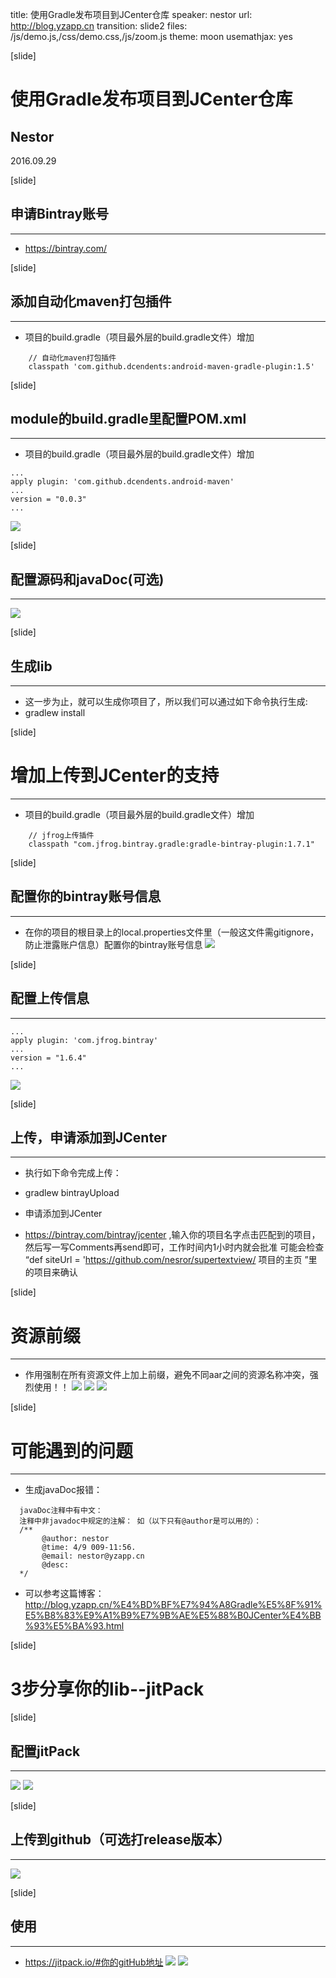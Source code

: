 title: 使用Gradle发布项目到JCenter仓库
speaker: nestor
url: http://blog.yzapp.cn
transition: slide2
files: /js/demo.js,/css/demo.css,/js/zoom.js
theme: moon
usemathjax: yes

[slide]
# 使用Gradle发布项目到JCenter仓库
## Nestor
2016.09.29

[slide]
## 申请Bintray账号
----
* https://bintray.com/


[slide]
## 添加自动化maven打包插件
----
* 项目的build.gradle（项目最外层的build.gradle文件）增加
````
    // 自动化maven打包插件
    classpath 'com.github.dcendents:android-maven-gradle-plugin:1.5'
````

[slide]

## module的build.gradle里配置POM.xml
----
* 项目的build.gradle（项目最外层的build.gradle文件）增加
````
...
apply plugin: 'com.github.dcendents.android-maven'
...
version = "0.0.3"
...
````
![](https://github.com/nesror/nodePPT/blob/master/img/img1.png?raw=true)

[slide]

## 配置源码和javaDoc(可选)
----
![](https://github.com/nesror/nodePPT/blob/master/img/img2.png?raw=true)

[slide]
## 生成lib
----
* 这一步为止，就可以生成你项目了，所以我们可以通过如下命令执行生成:
* gradlew install

[slide]
# 增加上传到JCenter的支持
----
* 项目的build.gradle（项目最外层的build.gradle文件）增加
````
    // jfrog上传插件
    classpath "com.jfrog.bintray.gradle:gradle-bintray-plugin:1.7.1"
````

[slide]
## 配置你的bintray账号信息
----
* 在你的项目的根目录上的local.properties文件里（一般这文件需gitignore，防止泄露账户信息）配置你的bintray账号信息
![](https://github.com/nesror/nodePPT/blob/master/img/img3.png?raw=true)

[slide]
## 配置上传信息
----
````
...
apply plugin: 'com.jfrog.bintray'
...
version = "1.6.4"
...
````
![](https://github.com/nesror/nodePPT/blob/master/img/img4.png?raw=true)

[slide]
## 上传，申请添加到JCenter
----
* 执行如下命令完成上传：
* gradlew bintrayUpload

* 申请添加到JCenter
* https://bintray.com/bintray/jcenter ,输入你的项目名字点击匹配到的项目，然后写一写Comments再send即可，工作时间内1小时内就会批准
可能会检查 “def siteUrl = 'https://github.com/nesror/supertextview/ 项目的主页 ”里的项目来确认

[slide]
# 资源前缀
----
* 作用强制在所有资源文件上加上前缀，避免不同aar之间的资源名称冲突，强烈使用！！
![](https://github.com/nesror/nodePPT/blob/master/img/img5.png?raw=true)
![](https://github.com/nesror/nodePPT/blob/master/img/img6.png?raw=true)
![](https://github.com/nesror/nodePPT/blob/master/img/img7.png?raw=true)

[slide]
# 可能遇到的问题
----
* 生成javaDoc报错：
````
  javaDoc注释中有中文：
  注释中非javadoc中规定的注解： 如（以下只有@author是可以用的）：
  /**
       @author: nestor
       @time: 4/9 009-11:56.
       @email: nestor@yzapp.cn
       @desc:
  */
````
* 可以参考这篇博客：
http://blog.yzapp.cn/%E4%BD%BF%E7%94%A8Gradle%E5%8F%91%E5%B8%83%E9%A1%B9%E7%9B%AE%E5%88%B0JCenter%E4%BB%93%E5%BA%93.html

[slide]
# 3步分享你的lib--jitPack

[slide]
## 配置jitPack
----
![](https://github.com/nesror/nodePPT/blob/master/img/img8.png?raw=true)
![](https://github.com/nesror/nodePPT/blob/master/img/img9.png?raw=true)

[slide]
## 上传到github（可选打release版本）
----
![](https://github.com/nesror/nodePPT/blob/master/img/img10.png?raw=true)

[slide]
## 使用
----
* https://jitpack.io/#你的gitHub地址
![](https://github.com/nesror/nodePPT/blob/master/img/img11.png?raw=true)
![](https://github.com/nesror/nodePPT/blob/master/img/img12.png?raw=true)